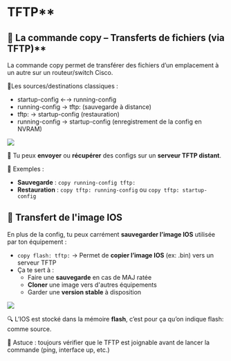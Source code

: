 # TFTP**

## 💾 La commande copy – Transferts de fichiers (via TFTP)**

La commande copy permet de transférer des fichiers d’un emplacement à un autre sur un routeur/switch Cisco.

📍Les sources/destinations classiques :

- startup-config ←→ running-config
- running-config → tftp: (sauvegarde à distance)
- tftp: → startup-config (restauration)
- running-config → startup-config (enregistrement de la config en NVRAM)

![](../../../media/Cours-Infrastructures-réseaux-TFTP-image2.png)

📡 Tu peux **envoyer** ou **récupérer** des configs sur un **serveur TFTP distant**.

🎯 Exemples : 
- **Sauvegarde** : `copy running-config tftp:`
- **Restauration** : `copy tftp: running-config` ou `copy tftp: startup-config`



## **🔁 Transfert de l'image IOS**

En plus de la config, tu peux carrément **sauvegarder l’image IOS** utilisée par ton équipement :

- `copy flash: tftp:` → Permet de **copier l’image IOS** (ex: .bin) vers un serveur TFTP
- Ça te sert à :
  - Faire une **sauvegarde** en cas de MAJ ratée
  - **Cloner** une image vers d'autres équipements
  - Garder une **version stable** à disposition

![](../../../media/Cours-Infrastructures-réseaux-TFTP-image1.png)

🔍 L’IOS est stocké dans la mémoire **flash**, c’est pour ça qu’on indique flash: comme source.

🧠 Astuce : toujours vérifier que le TFTP est joignable avant de lancer la commande (ping, interface up, etc.)

